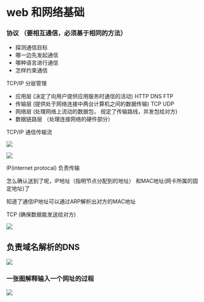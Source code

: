 # web 和网络基础

### 协议 （要相互通信，必须基于相同的方法）

- 探测通信目标
- 哪一边先发起通信
- 哪种语言进行通信
- 怎样约束通信

TCP/IP 分层管理

- 应用层 (决定了向用户提供应用服务时通信的活动) HTTP DNS FTP
- 传输层 (提供处于网络连接中两台计算机之间的数据传输) TCP UDP
- 网络层 (处理网络上流动的数据包， 规定了传输路线，并发包给对方)
- 数据链路层 （处理连接网络的硬件部分）

TCP/IP 通信传输流

![](http://7xojpa.com1.z0.glb.clouddn.com/%E8%AE%BE%E8%AE%A1%E6%A8%A1%E5%BC%8F/5ca6542a3eb749fd5c47cef0cac82da3.png)

![](http://7xojpa.com1.z0.glb.clouddn.com/%E8%AE%BE%E8%AE%A1%E6%A8%A1%E5%BC%8F/2f495dd7fd1c233d8b6702cfab2ca301.png)

IP(internet protocal) 负责传输

怎么确认送到了呢，IP地址（指明节点分配到的地址） 和MAC地址(网卡所属的固定地址)了

知道了通信IP地址可以通过ARP解析出对方的MAC地址



TCP (确保数据能发送给对方)

![](http://7xojpa.com1.z0.glb.clouddn.com/%E8%AE%BE%E8%AE%A1%E6%A8%A1%E5%BC%8F/7e79f28290d3401eb79e0bc2aac40271.png)

## 负责域名解析的DNS

![](http://7xojpa.com1.z0.glb.clouddn.com/%E8%AE%BE%E8%AE%A1%E6%A8%A1%E5%BC%8F/dd53d4a6a037720073fb6217189b8398.png)

### 一张图解释输入一个网址的过程



![](http://7xojpa.com1.z0.glb.clouddn.com/%E8%AE%BE%E8%AE%A1%E6%A8%A1%E5%BC%8F/017a7e49328905269008fb14c88f175d.png)



